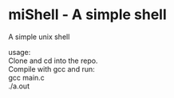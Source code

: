 # miShell - A simple shell
A simple unix shell

usage:<br>
Clone and cd into the repo.<br>
Compile with gcc and run:<br>
gcc main.c<br>
./a.out
